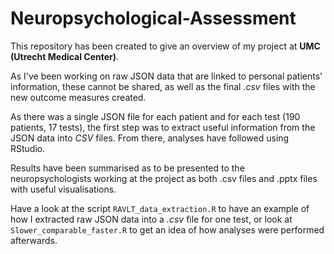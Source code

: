 # Neuropsychological-Assessment

This repository has been created to give an overview of my project at **UMC (Utrecht Medical Center)**.

As I've been working on raw JSON data that are linked to personal patients' information, these cannot be shared, as well as the final _.csv_ files with the new outcome measures created. 

As there was a single JSON file for each patient and for each test (190 patients, 17 tests), the first step was to extract useful information from the JSON data into *CSV* files.
From there, analyses have followed using RStudio.

Results have been summarised as to be presented to the neuropsychologists working at the project as both .csv files and .pptx files with useful visualisations.


Have a look at the script `RAVLT_data_extraction.R` to have an example of how I extracted raw JSON data into a _.csv_ file for one test, or look at `Slower_comparable_faster.R` to get an idea of how analyses were performed afterwards.
